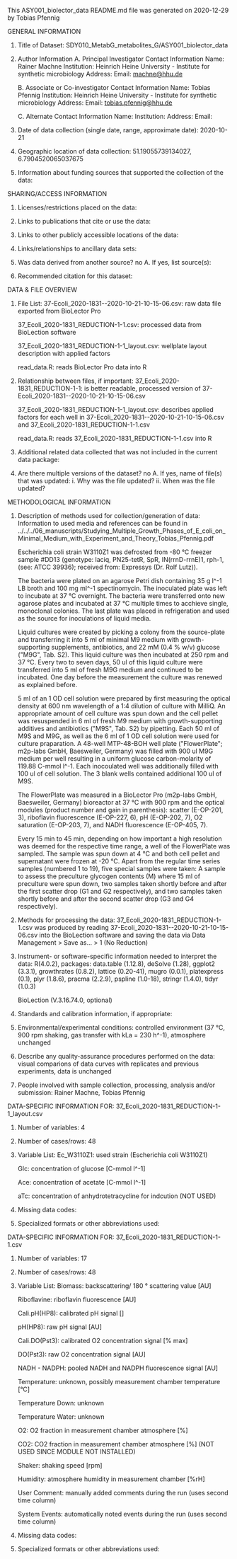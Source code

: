 This ASY001_biolector_data README.md file was generated on 2020-12-29 by Tobias Pfennig


GENERAL INFORMATION

1. Title of Dataset: SDY010_MetabG_metabolites_G/ASY001_biolector_data

2. Author Information
	A. Principal Investigator Contact Information
		Name: Rainer Machne
		Institution: Heinrich Heine University - Institute for synthetic microbiology
		Address: 
		Email: machne@hhu.de

	B. Associate or Co-investigator Contact Information
		Name: Tobias Pfennig
		Institution: Heinrich Heine University - Institute for synthetic microbiology
		Address: 
		Email: tobias.pfennig@hhu.de

	C. Alternate Contact Information
		Name: 
		Institution: 
		Address: 
		Email: 

3. Date of data collection (single date, range, approximate date): 2020-10-21

4. Geographic location of data collection: 51.19055739134027, 6.7904520065037675

5. Information about funding sources that supported the collection of the data: 


SHARING/ACCESS INFORMATION

1. Licenses/restrictions placed on the data: 

2. Links to publications that cite or use the data: 

3. Links to other publicly accessible locations of the data: 

4. Links/relationships to ancillary data sets: 

5. Was data derived from another source? no
	A. If yes, list source(s): 

6. Recommended citation for this dataset: 


DATA & FILE OVERVIEW

1. File List: 
	37-Ecoli_2020-1831--2020-10-21-10-15-06.csv: raw data file exported from BioLector Pro

	37_Ecoli_2020-1831_REDUCTION-1-1.csv: processed data from BioLection software

	37_Ecoli_2020-1831_REDUCTION-1-1_layout.csv: wellplate layout description with applied factors
	
	read_data.R: reads BioLector Pro data into R

2. Relationship between files, if important: 
	37_Ecoli_2020-1831_REDUCTION-1-1: is better readable, processed version of 37-Ecoli_2020-1831--2020-10-21-10-15-06.csv

	37_Ecoli_2020-1831_REDUCTION-1-1_layout.csv: describes applied factors for each well in 37-Ecoli_2020-1831--2020-10-21-10-15-06.csv and 37_Ecoli_2020-1831_REDUCTION-1-1.csv
	
	read_data.R: reads 37_Ecoli_2020-1831_REDUCTION-1-1.csv into R

3. Additional related data collected that was not included in the current data package: 

4. Are there multiple versions of the dataset? no
	A. If yes, name of file(s) that was updated: 
		i. Why was the file updated? 
		ii. When was the file updated? 


METHODOLOGICAL INFORMATION

1. Description of methods used for collection/generation of data: 
	Information to used media and references can be found in ../../../06_manuscripts/Studying_Multiple_Growth_Phases_of_E_coli_on_Minimal_Medium_with_Experiment_and_Theory_Tobias_Pfennig.pdf

	Escherichia coli strain W3110Z1 was defrosted from -80 °C freezer sample #DD13 (genotype: laciq, PN25-tetR, SpR, IN(rrnD-rrnE)1, rph-1, (see: ATCC 39936); received from: Expressys (Dr. Rolf Lutz)).
	
	The bacteria were plated on an agarose Petri dish containing 35 g l^-1 LB broth and 100 mg ml^-1 spectinomycin. The inoculated plate was left to incubate at 37 °C overnight. The bacteria were transferred onto new agarose plates and incubated at 37 °C multiple times to acchieve single, monoclonal colonies. The last plate was placed in refrigeration and used as the source for inoculations of liquid media.
	
	Liquid cultures were created by picking a colony from the source-plate and transferring it into 5 ml of minimal M9 medium with growth-supporting supplements, antibiotics, and 22 mM (0.4 % w/v) glucose ("M9G", Tab. S2). This liquid culture was then incubated at 250 rpm and 37 °C. Every two to seven days, 50 ul of this liquid culture were transferred into 5 ml of fresh M9G medium and continued to be incubated. One day before the measurement the culture was renewed as explained before.
	
	5 ml of an 1 OD cell solution were prepared by first measuring the optical density at 600 nm wavelength of a 1:4 dilution of culture with MilliQ. An appropriate amount of cell culture was spun down and the cell pellet was resuspended in 6 ml of fresh M9 medium with growth-supporting additives and antibiotics ("M9S", Tab. S2) by pipetting. Each 50 ml of M9S and M9G, as well as the 6 ml of 1 OD cell solution were used for culture praparation. A 48-well MTP-48-BOH well plate ("FlowerPlate"; m2p-labs GmbH, Baesweiler, Germany) was filled with 900 ul M9G medium per well resulting in a uniform glucose carbon-molarity of 119.88 C-mmol l^-1. Each inocoulated well was additionally filled with 100 ul of cell solution. The 3 blank wells contained additional 100 ul of M9S.
	
	The FlowerPlate was measured in a BioLector Pro (m2p-labs GmbH, Baesweiler, Germany) bioreactor at 37 °C with 900 rpm and the optical modules (product number and gain in parenthesis): scatter (E-OP-201, 3), riboflavin fluorescence (E-OP-227, 6), pH (E-OP-202, 7), O2 saturation (E-OP-203, 7), and NADH fluorescence (E-OP-405, 7).
	
	Every 15 min to 45 min, depending on how important a high resolution was deemed for the respective time range, a well of the FlowerPlate was sampled. The sample was spun down at 4 °C and both cell pellet and supernatant were frozen at -20 °C. Apart from the regular time series samples (numbered 1 to 19), five special samples were taken: A sample to assess the preculture glycogen contents (M) where 15 ml of preculture were spun down, two samples taken shortly before and after the first scatter drop (G1 and G2 respectively), and two samples taken shortly before and after the second scatter drop (G3 and G4 respectively).
	
2. Methods for processing the data: 
	37_Ecoli_2020-1831_REDUCTION-1-1.csv was produced by reading 37-Ecoli_2020-1831--2020-10-21-10-15-06.csv into the BioLection software and saving the data via Data Management > Save as... > 1 (No Reduction)

3. Instrument- or software-specific information needed to interpret the data: 
	R(4.0.2), packages: data.table (1.12.8), deSolve (1.28), ggplot2 (3.3.1), growthrates (0.8.2), lattice (0.20-41), mugro (0.0.1), platexpress (0.1), plyr (1.8.6), pracma (2.2.9), pspline (1.0-18),  stringr (1.4.0), tidyr (1.0.3)
	
	BioLection (V.3.16.74.0, optional)

4. Standards and calibration information, if appropriate: 

5. Environmental/experimental conditions: controlled environment (37 °C, 900 rpm shaking, gas transfer with kLa = 230 h^-1), atmosphere unchanged

6. Describe any quality-assurance procedures performed on the data: visual comparions of data curves with replicates and previous experiments, data is unchanged

7. People involved with sample collection, processing, analysis and/or submission: Rainer Machne, Tobias Pfennig


DATA-SPECIFIC INFORMATION FOR: 37_Ecoli_2020-1831_REDUCTION-1-1_layout.csv

1. Number of variables: 4

2. Number of cases/rows: 48

3. Variable List: 
	Ec_W3110Z1: used strain (Escherichia coli W3110Z1)
	
	Glc: concentration of glucose [C-mmol l^-1]
	
	Ace: concentration of acetate [C-mmol l^-1]
	
	aTc: concentration of anhydrotetracycline for indcution (NOT USED)

4. Missing data codes:

5. Specialized formats or other abbreviations used:


DATA-SPECIFIC INFORMATION FOR: 37_Ecoli_2020-1831_REDUCTION-1-1.csv

1. Number of variables: 17

2. Number of cases/rows: 48

3. Variable List: 
	Biomass: backscattering/ 180 ° scattering value [AU]
	
	Riboflavine: riboflavin fluorescence [AU]
	
	Cali.pH(HP8): calibrated pH signal []
	
	pH(HP8): raw pH signal [AU]
	
	Cali.DO(Pst3): calibrated O2 concentration signal [% max]
	
	DO(Pst3): raw O2 concentration signal [AU]
	
	NADH - NADPH: pooled NADH and NADPH fluorescence signal [AU]
	
	Temperature: unknown, possibly measurement chamber temperature [°C]
	
	Temperature Down: unknown
	
	Temperature Water: unknown
	
	O2: O2 fraction in measurement chamber atmosphere [%]
	
	CO2: CO2 fraction in measurement chamber atmosphere [%] (NOT USED SINCE MODULE NOT INSTALLED)
	
	Shaker: shaking speed [rpm]
	
	Humidity: atmosphere humidity in measurement chamber [%rH]
	
	User Comment: manually added comments during the run (uses second time column)
	
	System Events: automatically noted events during the run (uses second time column)

4. Missing data codes:

5. Specialized formats or other abbreviations used: 